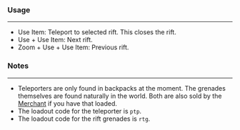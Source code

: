 ### Usage
---
- Use Item: Teleport to selected rift. This closes the rift.
- Use + Use Item: Next rift.
- Zoom + Use + Use Item: Previous rift.

### Notes
---
- Teleporters are only found in backpacks at the moment. The grenades themselves are found naturally in the world. Both are also sold by the [Merchant](https://gitlab.com/accensi/hd-addons/merchant) if you have that loaded.
- The loadout code for the teleporter is `ptp`.
- The loadout code for the rift grenades is `rtg`.